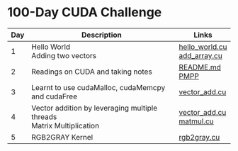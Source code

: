 # 100-Day CUDA Challenge

| Day | Description | Links |
| --- | --- | --- |
| 1 | Hello World <br> Adding two vectors | [hello_world.cu](./day_1/hello_world.cu) <br> [add_array.cu](./day_1/add_array.cu)
| 2 | Readings on CUDA and taking notes | [README.md](./day_2/README.md) <br> [PMPP](./day_2/PMPP%20Chapter%201.md)
| 3 | Learnt to use cudaMalloc, cudaMemcpy and cudaFree | [vector_add.cu](./day_3/vector_add.cu)
| 4 | Vector addition by leveraging multiple threads <br> Matrix Multiplication | [vector_add.cu](./day_4/vector_add.cu) <br> [matmul.cu](./day_4/matmul.cu)
| 5 | RGB2GRAY Kernel | [rgb2gray.cu](./day_5/rgb2gray.cu)